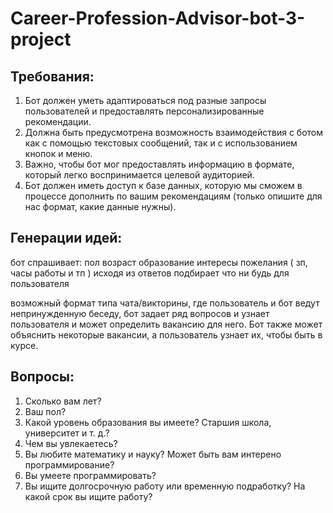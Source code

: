 # Career-Profession-Advisor-bot-3-project

## Требования:
1. Бот должен уметь адаптироваться под разные запросы пользователей и предоставлять персонализированные рекомендации.
2. Должна быть предусмотрена возможность взаимодействия с ботом как с помощью текстовых сообщений, так и с использованием кнопок и меню.
3. Важно, чтобы бот мог предоставлять информацию в формате, который легко воспринимается целевой аудиторией.
4. Бот должен иметь доступ к базе данных, которую мы сможем в процессе дополнить по вашим рекомендациям (только опишите для нас формат, какие данные нужны).

## Генерации идей:
бот спрашивает: 
пол
возраст
образование
интересы
пожелания ( зп, часы работы и тп )
исходя из ответов подбирает что ни будь для пользователя

возможный формат типа чата/викторины, где пользователь и бот ведут непринужденную беседу, бот задает ряд вопросов и узнает пользователя и может определить вакансию для него. Бот также может объяснить некоторые вакансии, а пользователь узнает их, чтобы быть в курсе.

## Вопросы:
1. Сколько вам лет?
2. Ваш пол?
3. Какой уровень образования вы имеете? Старшия школа, университет и т. д.?
4. Чем вы увлекаетесь? 
5. Вы любите математику и науку?
     Может быть вам интерено программирование?
7. Вы умеете программировать?
8. Вы ищите долгосрочную работу или временную подработку?
     На какой срок вы ищите работу?
